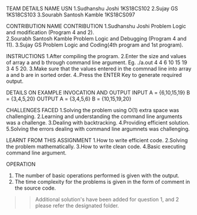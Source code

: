 TEAM DETAILS
NAME				    USN
1.Sudhanshu  Joshi 		    1KS18CS102
2.Sujay GS 			    1KS18CS103
3.Sourabh Santosh Kamble 	    1KS18CS097


CONTRIBUTION
NAME				              CONTRIBUTION
1.Sudhanshu Joshi 		    	Problem Logic and modification (Program 4 and 2).	
2.Sourabh Santosh Kamble		Problem Logic and Debugging (Program 4 and 11). 
3.Sujay GS 			        Problem Logic and Coding(4th program and 1st program).

INSTRUCTIONS
1.After compiling the program.
2.Enter the size and values of array a and b through command line argument.
Eg. ./a.out 4 4 6 10 15 19 3 4 5 20.
3.Make sure that the values entered in the commnad line into array a and b are in sorted order.
4..Press the ENTER Key to generate required output.

DETAILS ON EXAMPLE INVOCATION AND OUTPUT
INPUT
A = {6,10,15,19}
B = {3,4,5,20}
OUTPUT
A = {3,4,5,6}
B = {10,15,19,20}

CHALLENGES FACED
1.Solving the problem using  O(1) extra space was challenging.
2.Learning and understanding the command line arguments was a challenge.
3.Dealing with backtracking.
4.Providing efficient solution.
5.Solving the errors dealing with command line argumnets was challenging.

LEARNT FROM THIS ASSIGNMENT
1.How to write efficient code.
2.Solving the problem mathematically.
3.How to write clean code. 
4.Basic executing command line argument.

OPERATION
1. The number of basic operations performed is given with the output.
2. The time complexity for the problems is given in the form of comment in the source code.

>> Additional solution's have been added for question 1, and 2 please refer the designated folder.


